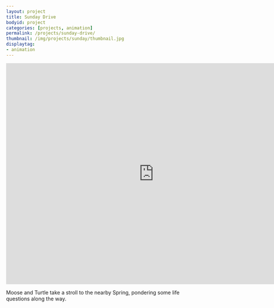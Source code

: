 ```yaml
---
layout: project
title: Sunday Drive
bodyid: project
categories: [projects, animation]
permalink: /projects/sunday-drive/
thumbnail: /img/projects/sunday/thumbnail.jpg
displaytag:
- animation
---
```


<iframe class="vimeo" id="vid_1" src="http://player.vimeo.com/video/8662925?api=1&amp;player_id=vid_1&amp;title=0&amp;byline=0&amp;portrait=0" width="805" height="604" frameborder="0" webkitAllowFullScreen mozallowfullscreen allowFullScreen></iframe>

Moose and Turtle take a stroll to the nearby Spring, pondering some life questions along the way.
